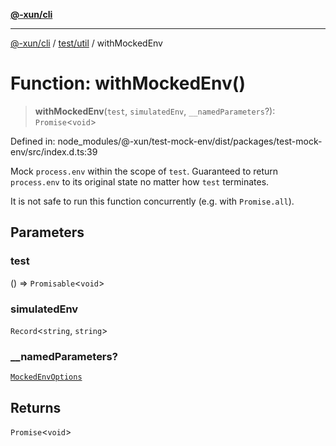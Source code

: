 [**@-xun/cli**](../../../README.md)

***

[@-xun/cli](../../../README.md) / [test/util](../README.md) / withMockedEnv

# Function: withMockedEnv()

> **withMockedEnv**(`test`, `simulatedEnv`, `__namedParameters`?): `Promise`\<`void`\>

Defined in: node\_modules/@-xun/test-mock-env/dist/packages/test-mock-env/src/index.d.ts:39

Mock `process.env` within the scope of `test`. Guaranteed to return
`process.env` to its original state no matter how `test` terminates.

It is not safe to run this function concurrently (e.g. with `Promise.all`).

## Parameters

### test

() => `Promisable`\<`void`\>

### simulatedEnv

`Record`\<`string`, `string`\>

### \_\_namedParameters?

[`MockedEnvOptions`](../type-aliases/MockedEnvOptions.md)

## Returns

`Promise`\<`void`\>
